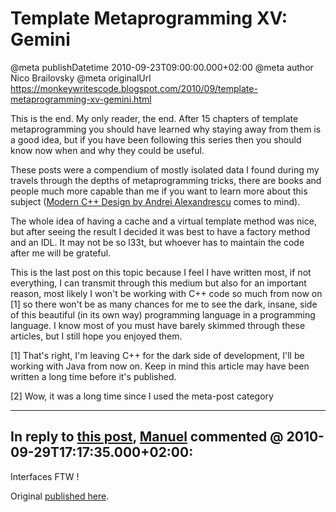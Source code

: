 # Template Metaprogramming XV: Gemini

@meta publishDatetime 2010-09-23T09:00:00.000+02:00
@meta author Nico Brailovsky
@meta originalUrl https://monkeywritescode.blogspot.com/2010/09/template-metaprogramming-xv-gemini.html

This is the end. My only reader, the end. After 15 chapters of template metaprogramming you should have learned why staying away from them is a good idea, but if you have been following this series then you should know now when and why they could be useful.

These posts were a compendium of mostly isolated data I found during my travels through the depths of metaprogramming tricks, there are books and people much more capable than me if you want to learn more about this subject ([Modern C++ Design by Andrei Alexandrescu](http://en.wikipedia.org/wiki/Modern_C%2B%2B_Design) comes to mind).

The whole idea of having a cache and a virtual template method was nice, but after seeing the result I decided it was best to have a factory method and an IDL. It may not be so l33t, but whoever has to maintain the code after me will be grateful.

This is the last post on this topic because I feel I have written most, if not everything, I can transmit through this medium but also for an important reason, most likely I won't be working with C++ code so much from now on [1] so there won't be as many chances for me to see the dark, insane, side of this beautiful (in its own way) programming language in a programming language. I know most of you must have barely skimmed through these articles, but I still hope you enjoyed them.

[1] That's right, I'm leaving C++ for the dark side of development, I'll be working with Java from now on. Keep in mind this article may have been written a long time before it's published.

[2] Wow, it was a long time since I used the meta-post category


---
## In reply to [this post](), [Manuel]() commented @ 2010-09-29T17:17:35.000+02:00:

Interfaces FTW !

Original [published here](/blog_md/2010/0923_TemplateMetaprogrammingXVGemini.md).
